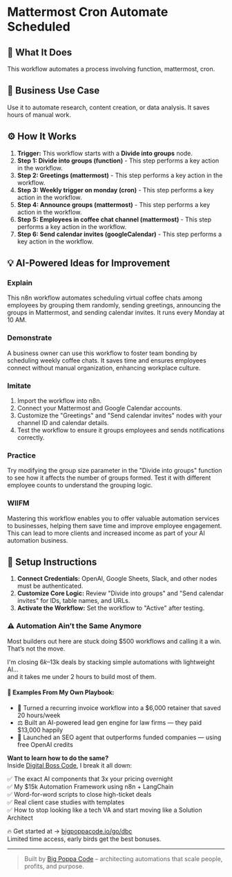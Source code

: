 # Mattermost Cron Automate Scheduled

## 🚀 What It Does
This workflow automates a process involving function, mattermost, cron.

## 💼 Business Use Case
Use it to automate research, content creation, or data analysis. It saves hours of manual work.

## ⚙️ How It Works
1.  **Trigger:** This workflow starts with a **Divide into groups** node.
2. **Step 1: Divide into groups (function)** - This step performs a key action in the workflow.
3. **Step 2: Greetings (mattermost)** - This step performs a key action in the workflow.
4. **Step 3: Weekly trigger on monday (cron)** - This step performs a key action in the workflow.
5. **Step 4: Announce groups (mattermost)** - This step performs a key action in the workflow.
6. **Step 5: Employees in coffee chat channel (mattermost)** - This step performs a key action in the workflow.
7. **Step 6: Send calendar invites (googleCalendar)** - This step performs a key action in the workflow.

## 💡 AI-Powered Ideas for Improvement
### Explain
This n8n workflow automates scheduling virtual coffee chats among employees by grouping them randomly, sending greetings, announcing the groups in Mattermost, and sending calendar invites. It runs every Monday at 10 AM.

### Demonstrate
A business owner can use this workflow to foster team bonding by scheduling weekly coffee chats. It saves time and ensures employees connect without manual organization, enhancing workplace culture.

### Imitate
1. Import the workflow into n8n.
2. Connect your Mattermost and Google Calendar accounts.
3. Customize the "Greetings" and "Send calendar invites" nodes with your channel ID and calendar details.
4. Test the workflow to ensure it groups employees and sends notifications correctly.

### Practice
Try modifying the group size parameter in the "Divide into groups" function to see how it affects the number of groups formed. Test it with different employee counts to understand the grouping logic.

### WIIFM
Mastering this workflow enables you to offer valuable automation services to businesses, helping them save time and improve employee engagement. This can lead to more clients and increased income as part of your AI automation business.

## 🔧 Setup Instructions
1. **Connect Credentials:** OpenAI, Google Sheets, Slack, and other nodes must be authenticated.
2. **Customize Core Logic:** Review "Divide into groups" and "Send calendar invites" for IDs, table names, and URLs.
3. **Activate the Workflow:** Set the workflow to "Active" after testing.

### ⚠️ Automation Ain’t the Same Anymore

Most builders out here are stuck doing $500 workflows and calling it a win.  
That’s not the move.  

I'm closing $6k–$13k deals by stacking simple automations with lightweight AI...  
and it takes me under 2 hours to build most of them.

#### 🧠 Examples From My Own Playbook:
- 🔁 Turned a recurring invoice workflow into a $6,000 retainer that saved 20 hours/week  
- ⚖️ Built an AI-powered lead gen engine for law firms — they paid $13,000 happily  
- 🚀 Launched an SEO agent that outperforms funded companies — using free OpenAI credits  

**Want to learn how to do the same?**  
Inside [Digital Boss Code](https://bigpoppacode.io/go/dbc), I break it all down:

✅ The exact AI components that 3x your pricing overnight  
✅ My $15k Automation Framework using n8n + LangChain  
✅ Word-for-word scripts to close high-ticket deals  
✅ Real client case studies with templates  
✅ How to stop looking like a tech VA and start moving like a Solution Architect  

🔥 Get started at → [bigpoppacode.io/go/dbc](https://bigpoppacode.io/go/dbc)  
Limited time access, early birds get the best bonuses.

---
> Built by [Big Poppa Code](https://bigpoppacode.io) – architecting automations that scale people, profits, and purpose.

